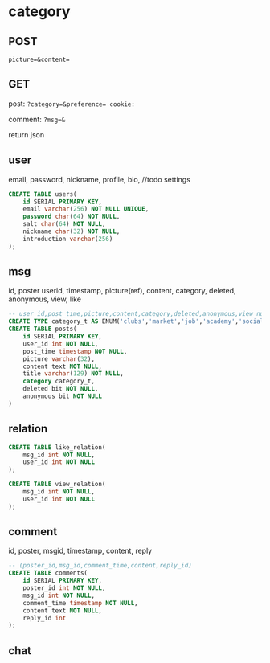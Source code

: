 # category

## POST

`picture=&content=`



## GET

post: `?category=&preference= cookie:`

comment: `?msg=&`

return json

## user

email, password, nickname, profile, bio, //todo settings

```sql
CREATE TABLE users(
    id SERIAL PRIMARY KEY,
	email varchar(256) NOT NULL UNIQUE,
    password char(64) NOT NULL,
    salt char(64) NOT NULL,
    nickname char(32) NOT NULL,
    introduction varchar(256)
);
```



## msg

id, poster userid, timestamp, picture(ref), content, category, deleted,  anonymous, view, like

```sql
-- user_id,post_time,picture,content,category,deleted,anonymous,view_num,like_num
CREATE TYPE category_t AS ENUM('clubs','market','job','academy','social');
CREATE TABLE posts(
	id SERIAL PRIMARY KEY,
    user_id int NOT NULL,
    post_time timestamp NOT NULL,
    picture varchar(32),
    content text NOT NULL,
    title varchar(129) NOT NULL,
    category category_t,
    deleted bit NOT NULL,
    anonymous bit NOT NULL
)
```

## relation

```sql
CREATE TABLE like_relation(
	msg_id int NOT NULL,
    user_id int NOT NULL
);

CREATE TABLE view_relation(
	msg_id int NOT NULL,
    user_id int NOT NULL
);
```



## comment

id, poster, msgid, timestamp, content, reply

```sql
-- (poster_id,msg_id,comment_time,content,reply_id)
CREATE TABLE comments(
	id SERIAL PRIMARY KEY,
    poster_id int NOT NULL,
    msg_id int NOT NULL,
    comment_time timestamp NOT NULL,
    content text NOT NULL,
    reply_id int
);
```



## chat

